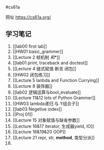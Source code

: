 #cs61a

网址 https://cs61a.org/

## 学习笔记
1. [[lab00 first lab]]
2. [[HW01 basic_grammer]]
3. [[Lecture 2 帧机制  *和**]]
4. [[lab01 print, traceback and doctest]]
5. [[Lecture 4 链式赋值 断言 闭包]]
6. [[HW02 闭包练习]]
7. [[Lecture 5 lanbda and Function Currying]]
8. [[Lecture 8 装饰器]]
9. [[lab02 逻辑运算与bool_evaluate]]
10. [[Lecture 11&12 lots of Python Grammer]]
11. [[HW03 lambda递归 与 Y组合子]]
12. [[lab03 Negetive index]]
13. [[Proj 01]]
14. [[Lecture 15 对象赋值与缺省参数]]
15. [[Lecture 16&17 iterator, 生成器yield, IO]]
16. [[Lecture 18&19&20 OOP]]
17. [[Lecture 21 repr, str, __method__, 类型分派]]
18. 



